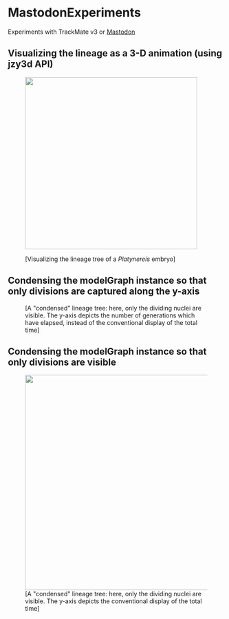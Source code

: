 # MastodonExperiments
Experiments with TrackMate v3 or [Mastodon](https://github.com/bigdataviewer/mastodon-graph)

## Visualizing the lineage as a 3-D animation (using jzy3d API)

<p float="center"><figure><a href="https://www.youtube.com/watch?v=WElktGGKS6A"><img src="https://github.com/MLbyML/MLbyML.github.io/blob/master/images/2019-07-13/01_Screenshot.png" alt="" width="400"></a><figcaption>
   
   [Visualizing the lineage tree of a *Platynereis* embryo]</figcaption></figure></p>


## Condensing the modelGraph instance so that only divisions are captured along the y-axis

<p float="center"><figure><img src="https://github.com/MLbyML/MLbyML.github.io/blob/master/images/2019-07-13/02_condensedLineageTree.png" alt="" ><figcaption>
   [A "condensed" lineage tree: here, only the dividing nuclei are visible. The y-axis depicts the number of generations which have elapsed, instead of the conventional display of the total time]</figcaption></figure></p>
   
## Condensing the modelGraph instance so that only divisions are visible

<p float="center"><figure><img src="https://github.com/MLbyML/MLbyML.github.io/blob/master/images/2019-07-13/03_condensedSkeletonGraph.png" alt="" width="500" ><figcaption>
   [A "condensed" lineage tree: here, only the dividing nuclei are visible. The y-axis depicts the conventional display of the total time]</figcaption></figure></p>